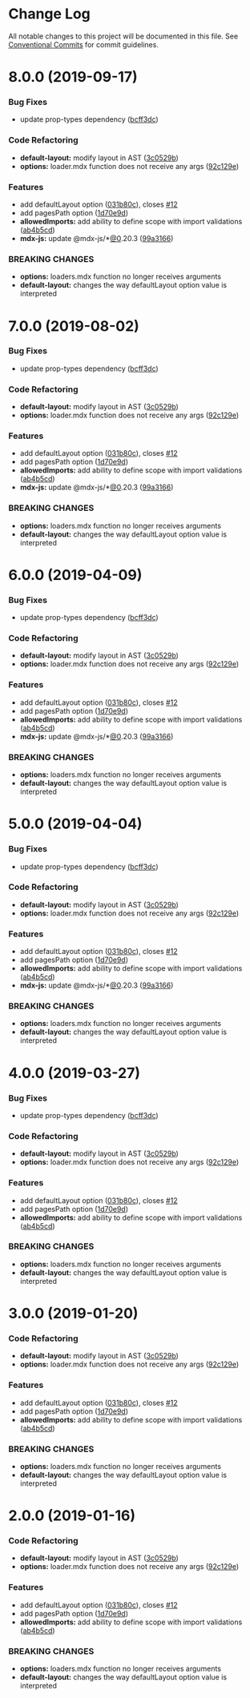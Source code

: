 # Change Log

All notable changes to this project will be documented in this file.
See [Conventional Commits](https://conventionalcommits.org) for commit guidelines.

# 8.0.0 (2019-09-17)

### Bug Fixes

- update prop-types dependency ([bcff3dc](https://github.com/buz-zard/gatsby-mdx/commit/bcff3dc))

### Code Refactoring

- **default-layout:** modify layout in AST ([3c0529b](https://github.com/buz-zard/gatsby-mdx/commit/3c0529b))
- **options:** loader.mdx function does not receive any args ([92c129e](https://github.com/buz-zard/gatsby-mdx/commit/92c129e))

### Features

- add defaultLayout option ([031b80c](https://github.com/buz-zard/gatsby-mdx/commit/031b80c)), closes [#12](https://github.com/buz-zard/gatsby-mdx/issues/12)
- add pagesPath option ([1d70e9d](https://github.com/buz-zard/gatsby-mdx/commit/1d70e9d))
- **allowedImports:** add ability to define scope with import validations ([ab4b5cd](https://github.com/buz-zard/gatsby-mdx/commit/ab4b5cd))
- **mdx-js:** update @mdx-js/\*[@0](https://github.com/0).20.3 ([99a3166](https://github.com/buz-zard/gatsby-mdx/commit/99a3166))

### BREAKING CHANGES

- **options:** loaders.mdx function no longer receives arguments
- **default-layout:** changes the way defaultLayout option value is interpreted

# 7.0.0 (2019-08-02)

### Bug Fixes

- update prop-types dependency ([bcff3dc](https://github.com/karolis-sh/gatsby-mdx/commit/bcff3dc))

### Code Refactoring

- **default-layout:** modify layout in AST ([3c0529b](https://github.com/karolis-sh/gatsby-mdx/commit/3c0529b))
- **options:** loader.mdx function does not receive any args ([92c129e](https://github.com/karolis-sh/gatsby-mdx/commit/92c129e))

### Features

- add defaultLayout option ([031b80c](https://github.com/karolis-sh/gatsby-mdx/commit/031b80c)), closes [#12](https://github.com/karolis-sh/gatsby-mdx/issues/12)
- add pagesPath option ([1d70e9d](https://github.com/karolis-sh/gatsby-mdx/commit/1d70e9d))
- **allowedImports:** add ability to define scope with import validations ([ab4b5cd](https://github.com/karolis-sh/gatsby-mdx/commit/ab4b5cd))
- **mdx-js:** update @mdx-js/\*[@0](https://github.com/0).20.3 ([99a3166](https://github.com/karolis-sh/gatsby-mdx/commit/99a3166))

### BREAKING CHANGES

- **options:** loaders.mdx function no longer receives arguments
- **default-layout:** changes the way defaultLayout option value is interpreted

# 6.0.0 (2019-04-09)

### Bug Fixes

- update prop-types dependency ([bcff3dc](https://github.com/karolis-sh/gatsby-mdx/commit/bcff3dc))

### Code Refactoring

- **default-layout:** modify layout in AST ([3c0529b](https://github.com/karolis-sh/gatsby-mdx/commit/3c0529b))
- **options:** loader.mdx function does not receive any args ([92c129e](https://github.com/karolis-sh/gatsby-mdx/commit/92c129e))

### Features

- add defaultLayout option ([031b80c](https://github.com/karolis-sh/gatsby-mdx/commit/031b80c)), closes [#12](https://github.com/karolis-sh/gatsby-mdx/issues/12)
- add pagesPath option ([1d70e9d](https://github.com/karolis-sh/gatsby-mdx/commit/1d70e9d))
- **allowedImports:** add ability to define scope with import validations ([ab4b5cd](https://github.com/karolis-sh/gatsby-mdx/commit/ab4b5cd))
- **mdx-js:** update @mdx-js/\*[@0](https://github.com/0).20.3 ([99a3166](https://github.com/karolis-sh/gatsby-mdx/commit/99a3166))

### BREAKING CHANGES

- **options:** loaders.mdx function no longer receives arguments
- **default-layout:** changes the way defaultLayout option value is interpreted

# 5.0.0 (2019-04-04)

### Bug Fixes

- update prop-types dependency ([bcff3dc](https://github.com/karolis-sh/gatsby-mdx/commit/bcff3dc))

### Code Refactoring

- **default-layout:** modify layout in AST ([3c0529b](https://github.com/karolis-sh/gatsby-mdx/commit/3c0529b))
- **options:** loader.mdx function does not receive any args ([92c129e](https://github.com/karolis-sh/gatsby-mdx/commit/92c129e))

### Features

- add defaultLayout option ([031b80c](https://github.com/karolis-sh/gatsby-mdx/commit/031b80c)), closes [#12](https://github.com/karolis-sh/gatsby-mdx/issues/12)
- add pagesPath option ([1d70e9d](https://github.com/karolis-sh/gatsby-mdx/commit/1d70e9d))
- **allowedImports:** add ability to define scope with import validations ([ab4b5cd](https://github.com/karolis-sh/gatsby-mdx/commit/ab4b5cd))
- **mdx-js:** update @mdx-js/\*[@0](https://github.com/0).20.3 ([99a3166](https://github.com/karolis-sh/gatsby-mdx/commit/99a3166))

### BREAKING CHANGES

- **options:** loaders.mdx function no longer receives arguments
- **default-layout:** changes the way defaultLayout option value is interpreted

# 4.0.0 (2019-03-27)

### Bug Fixes

- update prop-types dependency ([bcff3dc](https://github.com/karolis-sh/gatsby-mdx/commit/bcff3dc))

### Code Refactoring

- **default-layout:** modify layout in AST ([3c0529b](https://github.com/karolis-sh/gatsby-mdx/commit/3c0529b))
- **options:** loader.mdx function does not receive any args ([92c129e](https://github.com/karolis-sh/gatsby-mdx/commit/92c129e))

### Features

- add defaultLayout option ([031b80c](https://github.com/karolis-sh/gatsby-mdx/commit/031b80c)), closes [#12](https://github.com/karolis-sh/gatsby-mdx/issues/12)
- add pagesPath option ([1d70e9d](https://github.com/karolis-sh/gatsby-mdx/commit/1d70e9d))
- **allowedImports:** add ability to define scope with import validations ([ab4b5cd](https://github.com/karolis-sh/gatsby-mdx/commit/ab4b5cd))

### BREAKING CHANGES

- **options:** loaders.mdx function no longer receives arguments
- **default-layout:** changes the way defaultLayout option value is interpreted

# 3.0.0 (2019-01-20)

### Code Refactoring

- **default-layout:** modify layout in AST ([3c0529b](https://github.com/karolis-sh/gatsby-mdx/commit/3c0529b))
- **options:** loader.mdx function does not receive any args ([92c129e](https://github.com/karolis-sh/gatsby-mdx/commit/92c129e))

### Features

- add defaultLayout option ([031b80c](https://github.com/karolis-sh/gatsby-mdx/commit/031b80c)), closes [#12](https://github.com/karolis-sh/gatsby-mdx/issues/12)
- add pagesPath option ([1d70e9d](https://github.com/karolis-sh/gatsby-mdx/commit/1d70e9d))
- **allowedImports:** add ability to define scope with import validations ([ab4b5cd](https://github.com/karolis-sh/gatsby-mdx/commit/ab4b5cd))

### BREAKING CHANGES

- **options:** loaders.mdx function no longer receives arguments
- **default-layout:** changes the way defaultLayout option value is interpreted

# 2.0.0 (2019-01-16)

### Code Refactoring

- **default-layout:** modify layout in AST ([3c0529b](https://github.com/karolis-sh/gatsby-mdx/commit/3c0529b))
- **options:** loader.mdx function does not receive any args ([92c129e](https://github.com/karolis-sh/gatsby-mdx/commit/92c129e))

### Features

- add defaultLayout option ([031b80c](https://github.com/karolis-sh/gatsby-mdx/commit/031b80c)), closes [#12](https://github.com/karolis-sh/gatsby-mdx/issues/12)
- add pagesPath option ([1d70e9d](https://github.com/karolis-sh/gatsby-mdx/commit/1d70e9d))
- **allowedImports:** add ability to define scope with import validations ([ab4b5cd](https://github.com/karolis-sh/gatsby-mdx/commit/ab4b5cd))

### BREAKING CHANGES

- **options:** loaders.mdx function no longer receives arguments
- **default-layout:** changes the way defaultLayout option value is interpreted
